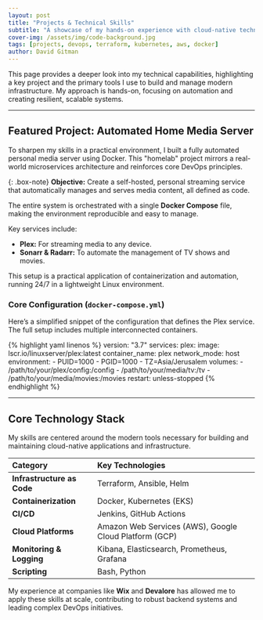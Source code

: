 ```yaml
---
layout: post
title: "Projects & Technical Skills"
subtitle: "A showcase of my hands-on experience with cloud-native technologies"
cover-img: /assets/img/code-background.jpg
tags: [projects, devops, terraform, kubernetes, aws, docker]
author: David Gitman
---
```


This page provides a deeper look into my technical capabilities, highlighting a key project and the primary tools I use to build and manage modern infrastructure. My approach is hands-on, focusing on automation and creating resilient, scalable systems.

---

## Featured Project: Automated Home Media Server

To sharpen my skills in a practical environment, I built a fully automated personal media server using Docker. This "homelab" project mirrors a real-world microservices architecture and reinforces core DevOps principles.

{: .box-note}
**Objective:** Create a self-hosted, personal streaming service that automatically manages and serves media content, all defined as code.

The entire system is orchestrated with a single **Docker Compose** file, making the environment reproducible and easy to manage.

Key services include:
* **Plex:** For streaming media to any device.
* **Sonarr & Radarr:** To automate the management of TV shows and movies.

This setup is a practical application of containerization and automation, running 24/7 in a lightweight Linux environment.

### Core Configuration (`docker-compose.yml`)

Here’s a simplified snippet of the configuration that defines the Plex service. The full setup includes multiple interconnected containers.

{% highlight yaml linenos %}
version: "3.7"
services:
  plex:
    image: lscr.io/linuxserver/plex:latest
    container_name: plex
    network_mode: host
    environment:
      - PUID=1000
      - PGID=1000
      - TZ=Asia/Jerusalem
    volumes:
      - /path/to/your/plex/config:/config
      - /path/to/your/media/tv:/tv
      - /path/to/your/media/movies:/movies
    restart: unless-stopped
{% endhighlight %}

---

## Core Technology Stack

My skills are centered around the modern tools necessary for building and maintaining cloud-native applications and infrastructure.

| Category | Key Technologies |
| :--- | :--- |
| **Infrastructure as Code** | Terraform, Ansible, Helm |
| **Containerization** | Docker, Kubernetes (EKS) |
| **CI/CD** | Jenkins, GitHub Actions |
| **Cloud Platforms** | Amazon Web Services (AWS), Google Cloud Platform (GCP) |
| **Monitoring & Logging**| Kibana, Elasticsearch, Prometheus, Grafana |
| **Scripting** | Bash, Python |

My experience at companies like **Wix** and **Devalore** has allowed me to apply these skills at scale, contributing to robust backend systems and leading complex DevOps initiatives.
